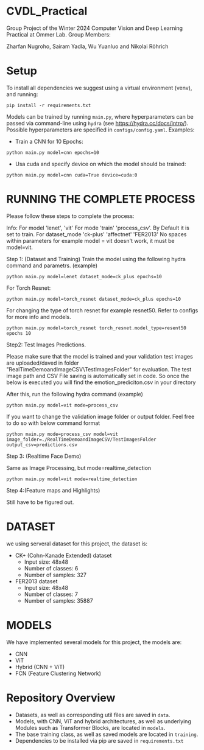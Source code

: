 # CVDL_Practical

Group Project of the Winter 2024 Computer Vision and Deep Learning Practical at Ommer Lab. Group Members: 

Zharfan Nugroho, Sairam Yadla, Wu Yuanluo and Nikolai Röhrich

# Setup

To install all dependencies we suggest using a virtual environment (venv), and running:

```
pip install -r requirements.txt
```

Models can be trained by running `main.py`, where hyperparameters can be passed via command-line using `hydra` (see https://hydra.cc/docs/intro/). Possible hyperparameters are specified in `configs/config.yaml`. Examples:

- Train a CNN for 10 Epochs:
```
python main.py model=cnn epochs=10
```
- Usa cuda and specify device on which the model should be trained:
```
python main.py model=cnn cuda=True device=cuda:0
```

# RUNNING THE COMPLETE PROCESS

Please follow these steps to complete the process:

Info:
For model 'lenet', 'vit'
For mode 'train' 'process_csv'. By Default it is set to train.
For dataset_mode 'ck-plus' 'affectnet' 'FER2013'
No spaces within parameters for example model = vit doesn't work, it must be model=vit.

Step 1: (Dataset and Training)
Train the model using the following hydra command and parametrs. (example)

```
python main.py model=lenet dataset_mode=ck_plus epochs=10
```

For Torch Resnet:

```
python main.py model=torch_resnet dataset_mode=ck_plus epochs=10
```

For changing the type of torch resnet for example resnet50. Refer to configs for more info and models.
```
python main.py model=torch_resnet torch_resnet.model_type=resent50 epochs 10
```



Step2: Test Images Predictions.

Please make sure that the model is trained and your validation test images are uploaded/daved in folder "RealTimeDemoandImageCSV\TestImagesFolder" for evaluation. The test image path and CSV File saving is automatically set in code. So once the below is executed you will find the emotion_prediciton.csv in your directory

After this, run the following hydra command (example)

```
python main.py model=vit mode=process_csv 
```

If you want to change the validation image folder or output folder. Feel free to do so with below command format
```
python main.py mode=process_csv model=vit image_folder=./RealTimeDemoandImageCSV/TestImagesFolder output_csv=predictions.csv

```
Step 3: (Realtime Face Demo)

Same as Image Processing, but mode=realtime_detection

```
python main.py model=vit mode=realtime_detection
```

Step 4:(Feature maps and Highlights)

Still have to be figured out.

# DATASET
we using serveral dataset for this project, the dataset is:
- CK+ (Cohn-Kanade Extended) dataset
    - Input size: 48x48
    - Number of classes: 6
    - Number of samples: 327   
- FER2013 dataset
    - Input size: 48x48
    - Number of classes: 7
    - Number of samples: 35887

# MODELS
We have implemented several models for this project, the models are:
- CNN
- ViT
- Hybrid (CNN + ViT)
- FCN (Feature Clustering Network)

# Repository Overview 

- Datasets, as well as corresponding util files are saved in `data`.
- Models, with CNN, ViT and hybrid architectures, as well as underlying Modules such as Transformer Blocks, are located in `models`.
- The base training class, as well as saved models are located in `training`. 
- Dependencies to be installed via pip are saved in `requirements.txt`